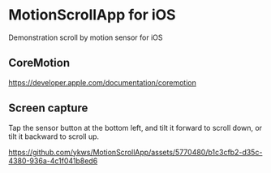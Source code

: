# MotionScrollApp for iOS
Demonstration scroll by motion sensor for iOS

## CoreMotion
https://developer.apple.com/documentation/coremotion

## Screen capture
Tap the sensor button at the bottom left, and tilt it forward to scroll down, or tilt it backward to scroll up.

https://github.com/ykws/MotionScrollApp/assets/5770480/b1c3cfb2-d35c-4380-936a-4c1f041b8ed6
